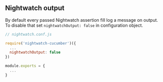 ## Nightwatch output

By default every passed Nightwatch assertion fill log a message on output. To disable that set `nightwatchOutput: false` in configuration object.

```javascript
// nightwatch.conf.js

require('nightwatch-cucumber')({
  ...
  nightwatchOutput: false
})

module.exports = {
  ...
}
```
